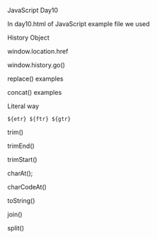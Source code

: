 JavaScript Day10

In day10.html of JavaScript example file we used

History Object <br/>

window.location.href <br/>

window.history.go() <br/>

replace() examples <br/>

concat() examples <br/>

Literal way <br/>

`${etr} ${ftr} ${gtr}`  <br/>

trim() <br/>

trimEnd() <br/>

trimStart() <br/>

charAt(); <br/>

charCodeAt() <br/>

toString() <br/>

join() <br/>

split() <br/>

